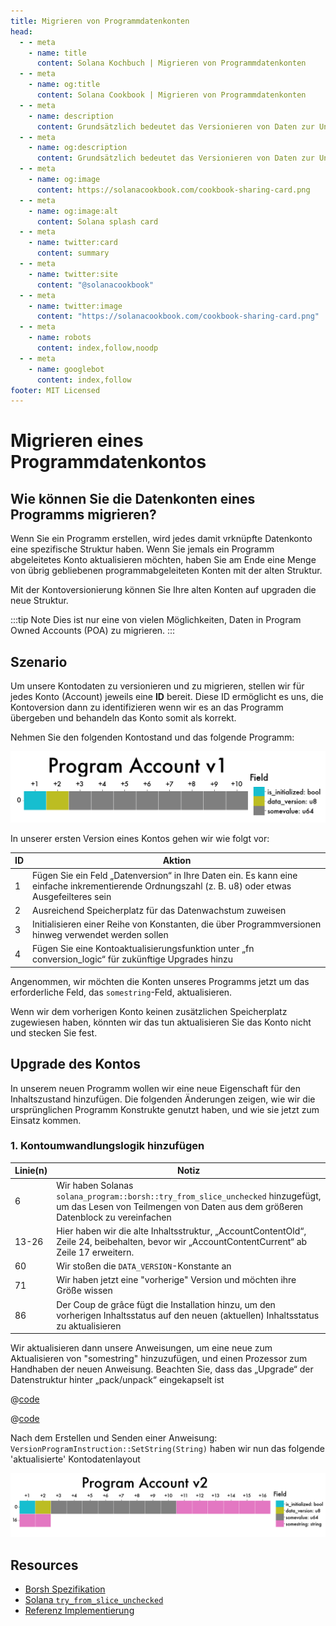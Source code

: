 ```yaml
---
title: Migrieren von Programmdatenkonten
head:
  - - meta
    - name: title
      content: Solana Kochbuch | Migrieren von Programmdatenkonten
  - - meta
    - name: og:title
      content: Solana Cookbook | Migrieren von Programmdatenkonten
  - - meta
    - name: description
      content: Grundsätzlich bedeutet das Versionieren von Daten zur Unterstützung der Migration, eine eindeutige Referenz für eine Sammlung von Daten zu erstellen. Diese Referenz kann die Form einer Abfrage, einer ID oder auch häufig einer Datetime-Kennung annehmen. Erfahren Sie mehr über Serialisierung und weitere Zutaten für Ihr Gericht im Kochbuch The Solana.
  - - meta
    - name: og:description
      content: Grundsätzlich bedeutet das Versionieren von Daten zur Unterstützung der Migration, eine eindeutige Referenz für eine Sammlung von Daten zu erstellen. Diese Referenz kann die Form einer Abfrage, einer ID oder auch häufig einer Datetime-Kennung annehmen. Erfahren Sie mehr über Serialisierung und weitere Zutaten für Ihr Gericht im Kochbuch The Solana.
  - - meta
    - name: og:image
      content: https://solanacookbook.com/cookbook-sharing-card.png
  - - meta
    - name: og:image:alt
      content: Solana splash card
  - - meta
    - name: twitter:card
      content: summary
  - - meta
    - name: twitter:site
      content: "@solanacookbook"
  - - meta
    - name: twitter:image
      content: "https://solanacookbook.com/cookbook-sharing-card.png"
  - - meta
    - name: robots
      content: index,follow,noodp
  - - meta
    - name: googlebot
      content: index,follow
footer: MIT Licensed
---
```


# Migrieren eines Programmdatenkontos

## Wie können Sie die Datenkonten eines Programms migrieren?

Wenn Sie ein Programm erstellen, wird jedes damit vrknüpfte Datenkonto eine spezifische Struktur haben. 
Wenn Sie jemals ein Programm abgeleitetes Konto aktualisieren möchten, haben Sie am Ende eine Menge
von übrig gebliebenen programmabgeleiteten Konten mit der alten Struktur.

Mit der Kontoversionierung können Sie Ihre alten Konten auf upgraden
die neue Struktur.

:::tip Note
Dies ist nur eine von vielen Möglichkeiten, Daten in Program Owned Accounts (POA) zu migrieren.
:::

## Szenario

Um unsere Kontodaten zu versionieren und zu migrieren, stellen wir für jedes Konto (Account) jeweils eine **ID** bereit.
Diese ID ermöglicht es uns, die Kontoversion dann zu identifizieren wenn wir es an das Programm übergeben und behandeln das Konto somit als korrekt.

Nehmen Sie den folgenden Kontostand und das folgende Programm:

<img src="./data-migration/pav1.png" alt="Program Account v1">

<SolanaCodeGroup>
  <SolanaCodeGroupItem title="Account" active>

  <template v-slot:default>

@[code](@/code/data-migration/account-v0.en.rs)

  </template>

  <template v-slot:preview>

@[code](@/code/data-migration/account-v0.preview.en.rs)

  </template>

  </SolanaCodeGroupItem>

<SolanaCodeGroupItem title="Instruction" active>

  <template v-slot:default>

@[code](@/code/data-migration/rust.instruction.en.rs)

  </template>

  <template v-slot:preview>

@[code](@/code/data-migration/rust.instruction.preview.en.rs)

  </template>

  </SolanaCodeGroupItem>

<SolanaCodeGroupItem title="Processor" active>

  <template v-slot:default>

@[code](@/code/data-migration/rust.processor.en.rs)

  </template>

  <template v-slot:preview>

@[code](@/code/data-migration/rust.processor.preview.en.rs)

  </template>

  </SolanaCodeGroupItem>

</SolanaCodeGroup>

In unserer ersten Version eines Kontos gehen wir wie folgt vor:

| ID | Aktion |
| - | - |
|1| Fügen Sie ein Feld „Datenversion“ in Ihre Daten ein. Es kann eine einfache inkrementierende Ordnungszahl (z. B. u8) oder etwas Ausgefeilteres sein
|2| Ausreichend Speicherplatz für das Datenwachstum zuweisen
|3| Initialisieren einer Reihe von Konstanten, die über Programmversionen hinweg verwendet werden sollen
|4| Fügen Sie eine Kontoaktualisierungsfunktion unter „fn conversion_logic“ für zukünftige Upgrades hinzu

Angenommen, wir möchten die Konten unseres Programms jetzt um das erforderliche Feld, das `somestring`-Feld, aktualisieren.

Wenn wir dem vorherigen Konto keinen zusätzlichen Speicherplatz zugewiesen haben, könnten wir das tun
aktualisieren Sie das Konto nicht und stecken Sie fest.

## Upgrade des Kontos

In unserem neuen Programm wollen wir eine neue Eigenschaft für den Inhaltszustand hinzufügen.
Die folgenden Änderungen zeigen, wie wir die ursprünglichen Programm Konstrukte genutzt haben, und wie sie jetzt zum Einsatz kommen.

### 1. Kontoumwandlungslogik hinzufügen

<SolanaCodeGroup>
  <SolanaCodeGroupItem title="Account">

  <template v-slot:default>

@[code](@/code/data-migration/account-v1.en.rs)

  </template>

  <template v-slot:preview>

@[code](@/code/data-migration/account-v1.preview.en.rs)

  </template>

  </SolanaCodeGroupItem>
</SolanaCodeGroup>

| Linie(n) | Notiz |
| ------- | - |
| 6 | Wir haben Solanas `solana_program::borsh::try_from_slice_unchecked` hinzugefügt, um das Lesen von Teilmengen von Daten aus dem größeren Datenblock zu vereinfachen
| 13-26| Hier haben wir die alte Inhaltsstruktur, „AccountContentOld“, Zeile 24, beibehalten, bevor wir „AccountContentCurrent“ ab Zeile 17 erweitern.
| 60 | Wir stoßen die `DATA_VERSION`-Konstante an
| 71 | Wir haben jetzt eine "vorherige" Version und möchten ihre Größe wissen
| 86 | Der Coup de grâce fügt die Installation hinzu, um den vorherigen Inhaltsstatus auf den neuen (aktuellen) Inhaltsstatus zu aktualisieren

Wir aktualisieren dann unsere Anweisungen, um eine neue zum Aktualisieren von "somestring" hinzuzufügen, und einen Prozessor zum Handhaben der neuen Anweisung. Beachten Sie, dass das „Upgrade“ der Datenstruktur hinter „pack/unpack“ eingekapselt ist

<CodeGroup>
  <CodeGroupItem title="Instruction">

@[code](@/code/data-migration/rust.instruction1.en.rs)

  </CodeGroupItem>

  <CodeGroupItem title="Processor">

@[code](@/code/data-migration/rust.processor1.en.rs)

  </CodeGroupItem>
</CodeGroup>

Nach dem Erstellen und Senden einer Anweisung: `VersionProgramInstruction::SetString(String)` haben wir nun das folgende 'aktualisierte' Kontodatenlayout

<img src="./data-migration/pav2.png" alt="Program Account v2">

## Resources

* [Borsh Spezifikation](https://borsh.io/)
* [Solana `try_from_slice_unchecked`](https://github.com/solana-labs/solana/blob/master/sdk/program/src/borsh.rs#L67)
* [Referenz Implementierung](https://github.com/FrankC01/versioning-solana)